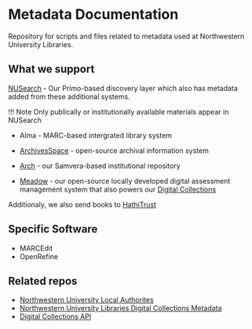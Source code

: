 # Metadata Documentation

Repository for scripts and files related to metadata used at Northwestern University Libraries.

## What we support

[NUSearch](https://www.library.northwestern.edu/) - Our Primo-based discovery layer which also has metadata added from these additional systems.

!!! Note Only publically or institutionally available materials appear in NUSearch

- Alma - MARC-based intergrated library system

- [ArchivesSpace](https://findingaids.library.northwestern.edu/) - open-source archival information system

- [Arch](https://arch.library.northwestern.edu/) - our Samvera-based institutional repository

- [Meadow](https://github.com/nulib/meadow) - our open-source locally developed digital assessment management system that also powers our [Digital Collections](https://dc.library.northwestern.edu/)

Additionaly, we also send books to [HathiTrust](https://www.hathitrust.org/)

## Specific Software

- MARCEdit
- OpenRefine

## Related repos

- [Northwestern University Local Authorites](https://github.com/nulib/NULA)
- [Northwestern University Libraries Digital Collections Metadata](https://github.com/nulib/nuldc-metadata)
- [Digital Collections API](https://github.com/nulib/dc-api-v2)
